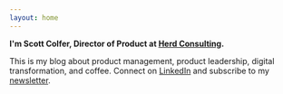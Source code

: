 ```yaml
---
layout: home
---
```

 
**I'm Scott Colfer, Director of Product at [Herd Consulting](https://herd.consulting/).**

This is my blog about product management, product leadership, digital transformation, and coffee. Connect on [LinkedIn](https://www.linkedin.com/in/scottcolfer/) and subscribe to my [newsletter](https://scottcolfer.substack.com/).
